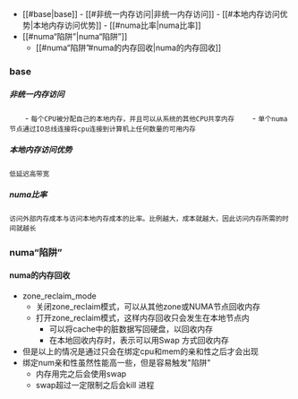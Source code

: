 - [[#base|base]]
		- [[#非统一内存访问|非统一内存访问]]
		- [[#本地内存访问优势|本地内存访问优势]]
		- [[#numa比率|numa比率]]
- [[#numa“陷阱”|numa“陷阱”]]
	- [[#numa“陷阱”#numa的内存回收|numa的内存回收]]

### base

##### 非统一内存访问
‌‌‌‌　　- `每个CPU被分配自己的本地内存，并且可以从系统的其他CPU共享内存`
‌‌‌‌　　- `单个numa节点通过IO总线连接将cpu连接到计算机上任何数量的可用内存`
##### 本地内存访问优势
	低延迟高带宽
##### numa比率
	访问外部内存成本与访问本地内存成本的比率。比例越大，成本就越大，因此访问内存所需的时间就越长

### numa“陷阱”
#### numa的内存回收
- zone_reclaim_mode
	- 关闭zone_reclaim模式，可以从其他zone或NUMA节点回收内存
	- 打开zone_reclaim模式，这样内存回收只会发生在本地节点内
		- 可以将cache中的脏数据写回硬盘，以回收内存
		- 在本地回收内存时，表示可以用Swap 方式回收内存
- 但是以上的情况是通过只会在绑定cpu和mem的亲和性之后才会出现
- 绑定num亲和性虽然性能高一些，但是容易触发"陷阱"
	- 内存用完之后会使用swap
	- swap超过一定限制之后会kill 进程